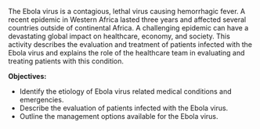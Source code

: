 The Ebola virus is a contagious, lethal virus causing hemorrhagic fever. A recent epidemic in Western Africa lasted three years and affected several countries outside of continental Africa. A challenging epidemic can have a devastating global impact on healthcare, economy, and society. This activity describes the evaluation and treatment of patients infected with the Ebola virus and explains the role of the healthcare team in evaluating and treating patients with this condition.

**Objectives:**
- Identify the etiology of Ebola virus related medical conditions and emergencies.
- Describe the evaluation of patients infected with the Ebola virus.
- Outline the management options available for the Ebola virus.